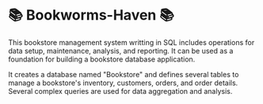 # 📚 Bookworms-Haven 📚

This bookstore management system writting in SQL includes operations for data setup, maintenance, analysis, and reporting. It can be used as a foundation for building a bookstore database application.

It creates a database named "Bookstore" and defines several tables to manage a bookstore's inventory, customers, orders, and order details. Several complex queries are used for data aggregation and analysis.

